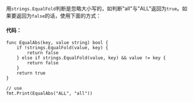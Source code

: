用`strings.EqualFold`判断是忽略大小写的，如判断"all"与"ALL"返回为`true`。如果要返回为`false`的话，使用下面的方式：

#### 代码：
    func EqualAbs(key, value string) bool {
    	if !strings.EqualFold(value, key) {
    		return false
    	} else if strings.EqualFold(value, key) && value != key {
    		return false
    	}
    	return true
    }
    
    // use
    fmt.Print(EqualAbs("ALL", "all"))
